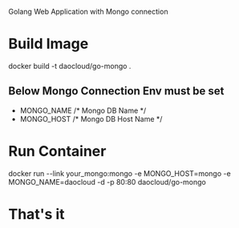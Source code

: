 Golang Web Application with Mongo connection
# Build Image
docker build -t daocloud/go-mongo .


## Below Mongo Connection Env must be set
* MONGO_NAME  /* Mongo DB Name */
* MONGO_HOST  /* Mongo DB Host Name */

# Run Container
docker run --link your_mongo:mongo -e MONGO_HOST=mongo -e MONGO_NAME=daocloud -d -p 80:80 daocloud/go-mongo

# That's it
